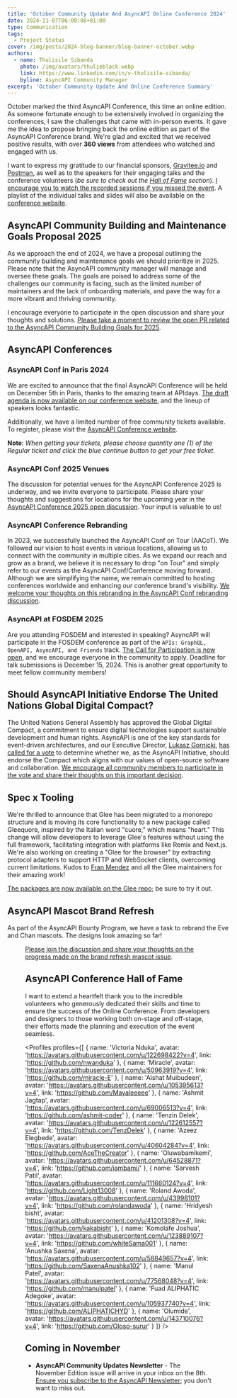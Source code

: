 ```yaml
---
title: 'October Community Update And AsyncAPI Online Conference 2024'
date: 2024-11-07T06:00:00+01:00
type: Communication
tags:
  - Project Status
cover: /img/posts/2024-blog-banner/blog-banner-october.webp
authors:
  - name: Thulisile Sibanda
    photo: /img/avatars/thulieblack.webp
    link: https://www.linkedin.com/in/v-thulisile-sibanda/
    byline: AsyncAPI Community Manager
excerpt: 'October Community Update And Online Conference Summary'
---
```


October marked the third AsyncAPI Conference, this time an online edition. As someone fortunate enough to be extensively involved in organizing the conferences, I saw the challenges that came with in-person events.
It gave me the idea to propose bringing back the online edition as part of the AsyncAPI Conference brand. We're glad and excited that we received positive results, with over **360 views** from attendees who watched and engaged with us.

I want to express my gratitude to our financial sponsors, [Gravitee.io](https://www.gravitee.io/) and [Postman](https://www.postman.com/), as well as to the speakers for their engaging talks and the conference volunteers (_be sure to check out the [Hall of Fame](#asyncapi-conference-hall-of-fame) section_). [I encourage you to watch the recorded sessions if you missed the event](https://www.youtube.com/watch?v=XGn8v0yBfOI&t=1895s). A playlist of the individual talks and slides will also be available on the [conference website](https://conference.asyncapi.com/).

## AsyncAPI Community Building and Maintenance Goals Proposal 2025

As we approach the end of 2024, we have a proposal outlining the community building and maintenance goals we should prioritize in 2025. Please note that the AsyncAPI community manager will manage and oversee these goals. The goals are poised to address some of the challenges our community is facing, such as the limited number of maintainers and the lack of onboarding materials, and pave the way for a more vibrant and thriving community.

I encourage everyone to participate in the open discussion and share your thoughts and solutions. [Please take a moment to review the open PR related to the AsyncAPI Community Building Goals for 2025](https://github.com/asyncapi/community/pull/1575).

## AsyncAPI Conferences

### AsyncAPI Conf in Paris 2024

We are excited to announce that the final AsyncAPI Conference will be held on December 5th in Paris, thanks to the amazing team at APIdays. [The draft agenda is now available on our conference website](https://conference.asyncapi.com/venue/Paris), and the lineup of speakers looks fantastic.

Additionally, we have a limited number of free community tickets available. To register, please visit the [AsyncAPI Conference website](https://conference.asyncapi.com/).

**Note**: *When getting your tickets, please choose quantity one (1) of the Regular ticket and click the blue continue button to get your free ticket.*

### AsyncAPI Conf 2025 Venues

The discussion for potential venues for the AsyncAPI Conference 2025 is underway, and we invite everyone to participate. Please share your thoughts and suggestions for locations for the upcoming year in the [AsyncAPI Conference 2025 open discussion](https://github.com/asyncapi/community/issues/1571). Your input is valuable to us!

### AsyncAPI Conference Rebranding

In 2023, we successfully launched the AsyncAPI Conf on Tour (AACoT). We followed our vision to host events in various locations, allowing us to connect with the community in multiple cities. As we expand our reach and grow as a brand, we believe it is necessary to drop "on Tour" and simply refer to our events as the AsyncAPI Conf/Conference moving forward.
Although we are simplifying the name, we remain committed to hosting conferences worldwide and enhancing our conference brand's visibility. [We welcome your thoughts on this rebranding in the AsyncAPI Conf rebranding discussion](https://github.com/orgs/asyncapi/discussions/1578).

### AsyncAPI at FOSDEM 2025

Are you attending FOSDEM and interested in speaking? AsyncAPI will participate in the FOSDEM conference as part of the `APIs: GraphQL, OpenAPI, AsyncAPI, and Friends` track.
[The Call for Participation is now open](https://pretalx.fosdem.org/fosdem-2025/cfp), and we encourage everyone in the community to apply. Deadline for talk submissions is December 15, 2024. This is another great opportunity to meet fellow community members!

## Should AsyncAPI Initiative Endorse The United Nations Global Digital Compact?

The United Nations General Assembly has approved the Global Digital Compact, a commitment to ensure digital technologies support sustainable development and human rights.
AsyncAPI is one of the key standards for event-driven architectures, and our Executive Director, [Lukasz Gornicki](https://www.linkedin.com/in/lukasz-gornicki-a621914), [has called for a vote](https://github.com/asyncapi/community/issues/1577) to determine whether we, as the AsyncAPI Initiative, should endorse the Compact which aligns with our values of open-source software and collaboration. [We encourage all community members to participate in the vote and share their thoughts on this important decision](https://github.com/asyncapi/community/issues/1577).

## Spec x Tooling

We're thrilled to announce that Glee has been migrated to a monorepo structure and is moving its core functionality to a new package called Gleequore, inspired by the Italian word "cuore," which means "heart."
This change will allow developers to leverage Glee's features without using the full framework, facilitating integration with platforms like Remix and Next.js.
We're also working on creating a "Glee for the browser" by extracting protocol adapters to support HTTP and WebSocket clients, overcoming current limitations. Kudos to [Fran Mendez](https://www.linkedin.com/in/fmvilas) and all the Glee maintainers for their amazing work!

[The packages are now available on the Glee repo](https://github.com/asyncapi/glee/tree/master/packages); be sure to try it out.

## AsyncAPI Mascot Brand Refresh

As part of the AsyncAPI Bounty Program, we have a task to rebrand the Eve and Chan mascots. The designs look amazing so far!

<Figure
  src="/img/posts/2024-blog-banner/mascots.webp"
  caption="Eve and Chan - AsyncAPI Mascots"
  className="text-center"
/>

[Please join the discussion and share your thoughts on the progress made on the brand refresh mascot issue](https://github.com/asyncapi/brand/issues/12).

## AsyncAPI Conference Hall of Fame

I want to extend a heartfelt thank you to the incredible volunteers who generously dedicated their skills and time to ensure the success of the Online Conference. From developers and designers to those working both on-stage and off-stage, their efforts made the planning and execution of the event seamless.

<Profiles profiles={[
{
name: 'Victoria Nduka',
avatar: 'https://avatars.githubusercontent.com/u/122698422?v=4',
link: 'https://github.com/nwanduka'
},
{
name: 'Miracle',
avatar: 'https://avatars.githubusercontent.com/u/50963919?v=4',
link: 'https://github.com/miracle-E'
},
{
name: 'Aishat Muibudeen',
avatar: 'https://avatars.githubusercontent.com/u/105395613?v=4',
link: 'https://github.com/Mayaleeeee'
},
{
name: 'Ashmit Jagtap',
avatar: 'https://avatars.githubusercontent.com/u/69006513?v=4',
link: 'https://github.com/ashmit-coder'
},
{
name: 'Tenzin Delek',
avatar: 'https://avatars.githubusercontent.com/u/122612557?v=4',
link: 'https://github.com/TenzDelek'
},
{
name: 'Azeez Elegbede',
avatar: 'https://avatars.githubusercontent.com/u/40604284?v=4',
link: 'https://github.com/AceTheCreator'
},
{
name: 'Oluwabamikemi',
avatar: 'https://avatars.githubusercontent.com/u/64528871?v=4',
link: 'https://github.com/iambami/'
},
{
name: 'Sarvesh Patil',
avatar: 'https://avatars.githubusercontent.com/u/111660124?v=4',
link: 'https://github.com/Light13008'
},
{
name: 'Roland Awoda',
avatar: 'https://avatars.githubusercontent.com/u/43998101?v=4',
link: 'https://github.com/rolandawoda'
},
{
name: 'Hridyesh bisht',
avatar: 'https://avatars.githubusercontent.com/u/41201308?v=4',
link: 'https://github.com/kakabisht'
},
{
name: 'Komolafe Joshua',
avatar: 'https://avatars.githubusercontent.com/u/123889107?v=4',
link: 'https://github.com/whiteSama001'
},
{
name: 'Anushka Saxena',
avatar: 'https://avatars.githubusercontent.com/u/58849657?v=4',
link: 'https://github.com/SaxenaAnushka102'
},
{
name: 'Manul Patel',
avatar: 'https://avatars.githubusercontent.com/u/77568048?v=4',
link: 'https://github.com/manulpatel'
},
{
name: 'Fuad ALIPHATIC Adegoke',
avatar: 'https://avatars.githubusercontent.com/u/105937740?v=4',
link: 'https://github.com/ALIPHATICHYD'
},
{
name: 'Olumide',
avatar: 'https://avatars.githubusercontent.com/u/143710076?v=4',
link: 'https://github.com/Oloso-surur'
}
]}
/>

## Coming in November

- **AsyncAPI Community Updates Newsletter** - The November Edition issue will arrive in your inbox on the 8th. [Ensure you subscribe to the AsyncAPI Newsletter](https://www.asyncapi.com/newsletter); you don't want to miss out.
